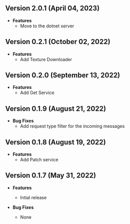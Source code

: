 ## Version 2.0.1 (April 04, 2023)
- **Features**
  - Move to the dotnet server

## Version 0.2.1 (October 02, 2022)
- **Features**
  - Add Texture Downloader

## Version 0.2.0 (September 13, 2022)
- **Features**
  - Add Get Service

## Version 0.1.9 (August 21, 2022)
- **Bug Fixes**
  - Add request type filter for the incoming messages

## Version 0.1.8 (August 19, 2022)
- **Features**
  - Add Patch service

## Version 0.1.7 (May 31, 2022)
- **Features**
  - Intial release

- **Bug Fixes**
  - None
